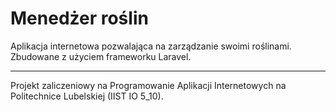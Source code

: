 # Menedżer roślin

Aplikacja internetowa pozwalająca na zarządzanie swoimi roślinami. Zbudowane z użyciem frameworku Laravel.

---

Projekt zaliczeniowy na Programowanie Aplikacji Internetowych na Politechnice Lubelskiej (IIST IO 5_10).